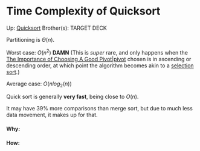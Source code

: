 # Time Complexity of Quicksort

Up: [Quicksort](quicksort)
Brother(s):
TARGET DECK

Partitioning is $\Theta(n)$.

Worst case: $O(n^2)$ **DAMN** (This is *super* rare, and only happens when the [The Importance of Choosing A Good Pivot|pivot](the_importance_of_choosing_a_good_pivot|pivot) chosen is in ascending or descending order, at which point the algorithm becomes akin to a [selection sort](selection_sort).)

Average case: $O(nlog_2(n))$ 

Quick sort is generally **very fast**, being close to $O(n)$.

It may have 39% more comparisons than merge sort, but due to much less data movement, it makes up for that.


































#### Why:
#### How:









